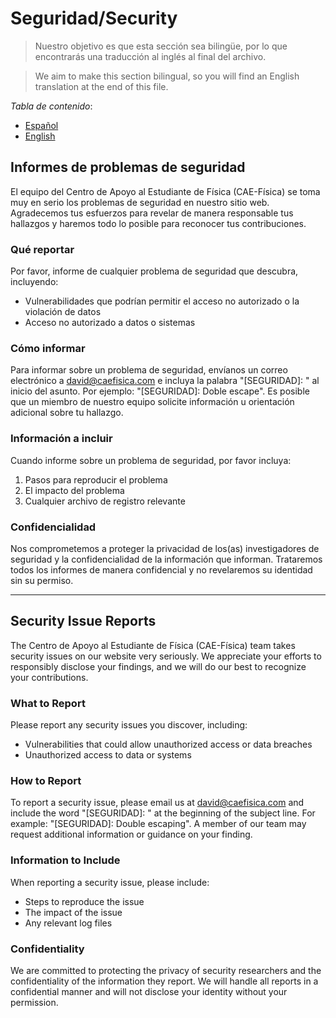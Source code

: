 # Seguridad/Security

> Nuestro objetivo es que esta sección sea bilingüe, por lo que encontrarás una traducción al inglés al final del archivo.

<!-- división -->

> We aim to make this section bilingual, so you will find an English translation at the end of this file.

*Tabla de contenido*:

- [Español](#informes-de-problemas-de-seguridad)
- [English](#security-issue-reports)

## Informes de problemas de seguridad

El equipo del Centro de Apoyo al Estudiante de Física (CAE-Física) se toma muy en serio los problemas de seguridad en nuestro sitio web. Agradecemos tus esfuerzos para revelar de manera responsable tus hallazgos y haremos todo lo posible para reconocer tus contribuciones.

### Qué reportar

Por favor, informe de cualquier problema de seguridad que descubra, incluyendo:

- Vulnerabilidades que podrían permitir el acceso no autorizado o la violación de datos
- Acceso no autorizado a datos o sistemas

### Cómo informar

Para informar sobre un problema de seguridad, envíanos un correo electrónico a david@caefisica.com e incluya la palabra "[SEGURIDAD]: " al inicio del asunto. Por ejemplo: "[SEGURIDAD]: Doble escape". Es posible que un miembro de nuestro equipo solicite información u orientación adicional sobre tu hallazgo.

### Información a incluir

Cuando informe sobre un problema de seguridad, por favor incluya:

1. Pasos para reproducir el problema
2. El impacto del problema
3. Cualquier archivo de registro relevante

### Confidencialidad

Nos comprometemos a proteger la privacidad de los(as) investigadores de seguridad y la confidencialidad de la información que informan. Trataremos todos los informes de manera confidencial y no revelaremos su identidad sin su permiso.

---

## Security Issue Reports

The Centro de Apoyo al Estudiante de Física (CAE-Física) team takes security issues on our website very seriously. We appreciate your efforts to responsibly disclose your findings, and we will do our best to recognize your contributions.

### What to Report

Please report any security issues you discover, including:

- Vulnerabilities that could allow unauthorized access or data breaches
- Unauthorized access to data or systems

### How to Report

To report a security issue, please email us at david@caefisica.com and include the word "[SEGURIDAD]: " at the beginning of the subject line. For example: "[SEGURIDAD]: Double escaping". A member of our team may request additional information or guidance on your finding.

### Information to Include

When reporting a security issue, please include:

- Steps to reproduce the issue
- The impact of the issue
- Any relevant log files

### Confidentiality

We are committed to protecting the privacy of security researchers and the confidentiality of the information they report. We will handle all reports in a confidential manner and will not disclose your identity without your permission.
